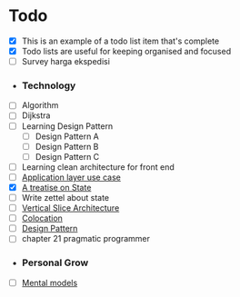 # Todo

- [x] This is an example of a todo list item that's complete
- [x] Todo lists are useful for keeping organised and focused
- [ ] Survey harga ekspedisi 
* ### Technology
  
- [ ]  Algorithm
  - [ ] Dijkstra
- [ ] Learning Design Pattern
  - [ ] Design Pattern A
  - [ ] Design Pattern B
  - [ ] Design Pattern C
- [ ] Learning clean architecture for front end
- [ ] [Application layer use case](https://khalilstemmler.com/articles/enterprise-typescript-nodejs/application-layer-use-cases/)
- [x] [A treatise on State](https://www.youtube.com/watch?v=tBz3UmZG_bk&feature=emb_title&ab_channel=ApolloGraphQL)
- [ ] Write zettel about state
- [ ] [Vertical Slice Architecture](https://jimmybogard.com/vertical-slice-architecture/)
- [ ] [Colocation](https://kentcdodds.com/blog/colocation)
- [ ] [Design Pattern](https://github.com/stemmlerjs/design-patterns/blob/master/DESIGN-PATTERNS-FOR-HUMANS.md)
- [ ] chapter 21 pragmatic programmer

* ### Personal Grow
- [ ] [Mental models](https://www.julian.com/blog/mental-model-examples)